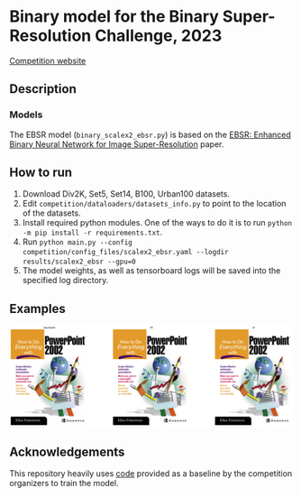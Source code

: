 # Binary model for the Binary Super-Resolution Challenge, 2023

[Competition website](http://cscontest.ru/bsrc/)

## Description

### Models

The EBSR model (`binary_scalex2_ebsr.py`) is based on the [EBSR: Enhanced Binary Neural Network for Image Super-Resolution](https://arxiv.org/abs/2303.12270) paper.

## How to run

 1. Download Div2K, Set5, Set14, B100, Urban100 datasets.
 2. Edit `competition/dataloaders/datasets_info.py` to point to the location of the datasets.
 3. Install required python modules. One of the ways to do it is to run `python -m pip install -r requirements.txt`.
 4. Run `python main.py --config competition/config_files/scalex2_ebsr.yaml --logdir results/scalex2_ebsr --gpu=0`
 5. The model weights, as well as tensorboard logs will be saved into the specified log directory.

## Examples

![PPT3](assets/ppt3.png)

## Acknowledgements

This repository heavily uses [code](https://github.com/ilyazhara/BSRC-2023) provided as a baseline by the competition organizers to train the model.
